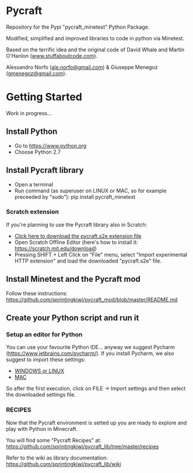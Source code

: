 # Pycraft
Repository for the Pypi "pycraft_minetest" Python Package.

Modified, simplified and improved libraries to code in python via Minetest.

Based on the terrific idea and the original code of David Whale and Martin O'Hanlon (www.stuffaboutcode.com).

Alessandro Norfo (ale.norfo@gmail.com) & Giuseppe Menegoz (gmenegoz@gmail.com).

# Getting Started
Work in progress...

## Install Python
* Go to https://www.python.org
* Choose Python 2.7

## Install Pycraft library
* Open a terminal
* Run command (as superuser on LINUX or MAC, so for example preceeded by "sudo"): pip install pycraft_minetest

### Scratch extension
If you're planning to use the Pycraft library also in Scratch:
* <a href="https://raw.githubusercontent.com/sprintingkiwi/pycraft_mod/master/pycraft.s2e" download>Click here to download the pycraft.s2e extension file</a>
* Open Scratch Offline Editor (here's how to install it: https://scratch.mit.edu/download)
* Pressing SHIFT + Left Click on "File" menu, select "Import experimental HTTP extension" and load the downloaded "pycraft.s2e" file.

## Install Minetest and the Pycraft mod
Follow these instructions: https://github.com/sprintingkiwi/pycraft_mod/blob/master/README.md

## Create your Python script and run it
### Setup an editor for Python
You can use your favourite Python IDE... anyway we suggest Pycharm (https://www.jetbrains.com/pycharm/). If you install Pycharm, we also suggest to import these settings:
* [WINDOWS or LINUX](https://drive.google.com/open?id=0B9leATA2g5JjT3V4RVNLNWpvNms)
* [MAC](https://drive.google.com/open?id=0B9leATA2g5JjQTBzSmdETmxCX1k)

So after the first execution, click on FILE -> Import settings and then select the downloaded settings file.

### RECIPES
Now that the Pycraft environment is setted up you are ready to explore and play with Python in Minecraft. 

You will find some "Pycraft Recipes" at: https://github.com/sprintingkiwi/pycraft_lib/tree/master/recipes

Refer to the wiki as library documentation: https://github.com/sprintingkiwi/pycraft_lib/wiki
